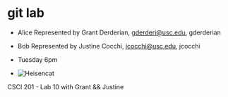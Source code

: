 git lab
=======

+ Alice Represented by Grant Derderian, gderderi@usc.edu, gderderian
+ Bob Represented by Justine Cocchi, jcocchi@usc.edu, jcocchi

+ Tuesday 6pm
+ ![Heisencat](http://octodex.github.com/images/heisencat.png)

CSCI 201 - Lab 10 with Grant &amp;&amp; Justine